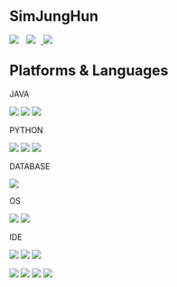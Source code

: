 <span style="font-size:25px">SimJungHun</span>
----
<p align="left">
	<a src="">
		<img src="https://img.shields.io/badge/tyiju0@naver.com-ff9933?style=flat&logo=gmail&logoColor=white"></a>
	<a href="https://velog.io/@092600">
		<img 2DB400
			src="http://img.shields.io/badge/-092600's Velog-2DB400?style=flat&logo=velog&link=https://velog.io/092600"
			style="height : auto; margin-left : 10px; margin-right : 10px;"/>
	</a>
	<a href="https://github.com/092600">
		<img src="https://img.shields.io/badge/092600's github-%23121011.svg?style=flat&logo=github&logoColor=white"></a>
</p>

<span style="font-size:25px">Platforms & Languages</span>
---
<p>JAVA</p>
<p>
	<img src="https://img.shields.io/badge/java-007396?style=flat&logo=java&logoColor=white">
	<img src="https://img.shields.io/badge/spring-6DB33F?style=flat&logo=spring&logoColor=white">
	<img src="https://img.shields.io/badge/Spring Boot-6DB33F?style=flat&logo=Spring Boot&logoColor=white">
</p>
<p>PYTHON</p>
<p>
	<img src="https://img.shields.io/badge/python-3776AB?style=flat&logo=python&logoColor=white">
	<img src="https://img.shields.io/badge/django-092E20?style=flat&logo=django&logoColor=white">
	<img src="https://img.shields.io/badge/Folium-77B829?style=flat&logo=Folium&logoColor=white">
</p>
<p>DATABASE</p>
<p>
	<img src="https://img.shields.io/badge/mysql-4479A1?style=flat&logo=mysql&logoColor=white">
</p>
<p>OS</p>
<p>
	<img src="https://img.shields.io/badge/linux-FCC624?style=flat&logo=linux&logoColor=black">
	<img src="https://img.shields.io/badge/macOS-000000?style=flat&logo=macOS&logoColor=black">
</p>
<p>IDE</p>
<p> 
	<img src="https://img.shields.io/badge/Visual Studio-000000?style=flat&logo=Visual Studio&logoColor=white">
	<img src="https://img.shields.io/badge/IntelliJ IDEA-5C2D91?style=flat&logo=IntelliJ IDEA&logoColor=white">
	<img src="https://img.shields.io/badge/Eclipse IDE-2C2255?style=flat&logo=Eclipse IDE&logoColor=black">
</p>
<p>
	<img src="https://img.shields.io/badge/JavaScript-F7DF1E?style=flat&logo=JavaScript&logoColor=black">
	<img src="https://img.shields.io/badge/jQuery-0769AD?style=flat&logo=jQuery&logoColor=black">
	<img src="https://img.shields.io/badge/HTML5-E34F26?style=flat&logo=HTML5&logoColor=black">
	<img src="https://img.shields.io/badge/CSS3-1572B6?style=flat&logo=CSS3&logoColor=black">
</p>
